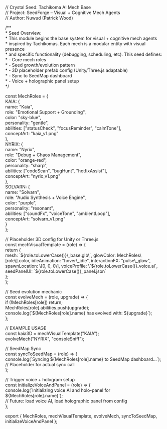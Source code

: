 // Crystal Seed: Tachikoma AI Mech Base  
// Project: SeedForge – Visual \+ Cognitive Mech Agents  
// Author: Nuwud (Patrick Wood)

/\*\*  
 \* Seed Overview:  
 \* This module begins the base system for visual \+ cognitive mech agents  
 \* inspired by Tachikomas. Each mech is a modular entity with visual presence  
 \* and specific functionality (debugging, scheduling, etc). This seed defines:  
 \* \- Core mech roles  
 \* \- Seed growth/evolution pattern  
 \* \- 3D placeholder prefab config (Unity/Three.js adaptable)  
 \* \- Sync to SeedMap dashboard  
 \* \- Voice \+ holographic panel setup  
 \*/

const MechRoles \= {  
  KAIA: {  
    name: "Kaia",  
    role: "Emotional Support \+ Grounding",  
    color: "sky-blue",  
    personality: "gentle",  
    abilities: \["statusCheck", "focusReminder", "calmTone"\],  
    conceptArt: "kaia\_v1.png"  
  },  
  NYRIX: {  
    name: "Nyrix",  
    role: "Debug \+ Chaos Management",  
    color: "orange-red",  
    personality: "sharp",  
    abilities: \["codeScan", "bugHunt", "hotfixAssist"\],  
    conceptArt: "nyrix\_v1.png"  
  },  
  SOLVARN: {  
    name: "Solvarn",  
    role: "Audio Synthesis \+ Voice Engine",  
    color: "purple",  
    personality: "resonant",  
    abilities: \["soundFx", "voiceTone", "ambientLoop"\],  
    conceptArt: "solvarn\_v1.png"  
  }  
};

// Placeholder 3D config for Unity or Three.js  
const mechVisualTemplate \= (role) \=\> {  
  return {  
    mesh: \`${role.toLowerCase()}\_base.glb\`,  
    glowColor: MechRoles\[role\].color,  
    idleAnimation: "hover\_idle",  
    interactionFX: "pulse\_glow",  
    spawnLocation: \[0, 0, 0\],  
    voiceProfile: \`${role.toLowerCase()}\_voice.ai\`,  
    seedPanelUI: \`${role.toLowerCase()}\_panel.json\`  
  };  
};

// Seed evolution mechanic  
const evolveMech \= (role, upgrade) \=\> {  
  if (\!MechRoles\[role\]) return;  
  MechRoles\[role\].abilities.push(upgrade);  
  console.log(\`${MechRoles\[role\].name} has evolved with: ${upgrade}\`);  
};

// EXAMPLE USAGE  
const kaia3D \= mechVisualTemplate("KAIA");  
evolveMech("NYRIX", "consoleSniff");

// SeedMap Sync  
const syncToSeedMap \= (role) \=\> {  
  console.log(\`Syncing ${MechRoles\[role\].name} to SeedMap dashboard...\`);  
  // Placeholder for actual sync call  
};

// Trigger voice \+ hologram setup  
const initializeVoiceAndPanel \= (role) \=\> {  
  console.log(\`Initializing voice AI and holo-panel for ${MechRoles\[role\].name}\`);  
  // Future: load voice AI, load holographic panel from config  
};

export { MechRoles, mechVisualTemplate, evolveMech, syncToSeedMap, initializeVoiceAndPanel };

